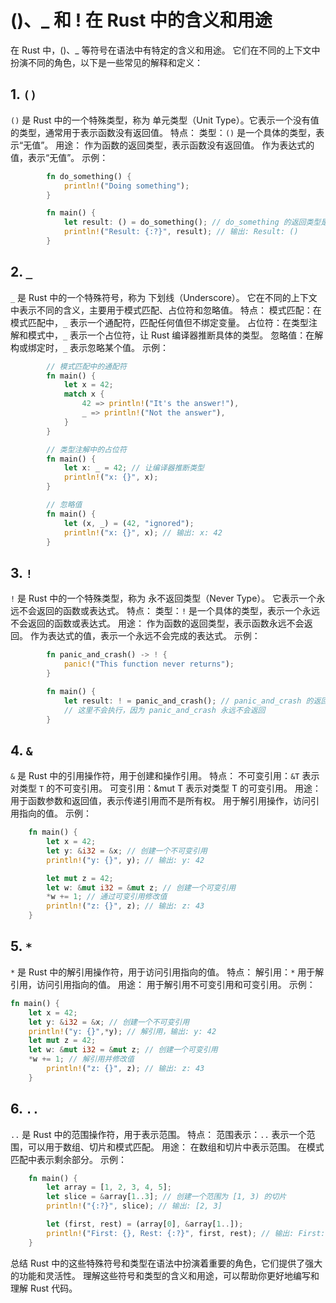 # ()、_ 和 ! 在 Rust 中的含义和用途

在 Rust 中，()、_ 等符号在语法中有特定的含义和用途。
它们在不同的上下文中扮演不同的角色，以下是一些常见的解释和定义：

## 1. `()`

`()` 是 Rust 中的一个特殊类型，称为 单元类型（Unit Type）。它表示一个没有值的类型，通常用于表示函数没有返回值。
特点：
    类型：`()` 是一个具体的类型，表示“无值”。
用途：
    作为函数的返回类型，表示函数没有返回值。
    作为表达式的值，表示“无值”。
示例：

```rust
        fn do_something() {
            println!("Doing something");
        }

        fn main() {
            let result: () = do_something(); // do_something 的返回类型是 ()
            println!("Result: {:?}", result); // 输出: Result: ()
        }

```

## 2. `_`

`_` 是 Rust 中的一个特殊符号，称为 下划线（Underscore）。
它在不同的上下文中表示不同的含义，主要用于模式匹配、占位符和忽略值。
    特点：
        模式匹配：在模式匹配中，`_` 表示一个通配符，匹配任何值但不绑定变量。
        占位符：在类型注解和模式中，`_` 表示一个占位符，让 Rust 编译器推断具体的类型。
        忽略值：在解构或绑定时，`_` 表示忽略某个值。
示例：

```rust
        // 模式匹配中的通配符
        fn main() {
            let x = 42;
            match x {
                42 => println!("It's the answer!"),
                _ => println!("Not the answer"),
            }
        }

        // 类型注解中的占位符
        fn main() {
            let x: _ = 42; // 让编译器推断类型
            println!("x: {}", x);
        }

        // 忽略值
        fn main() {
            let (x, _) = (42, "ignored");
            println!("x: {}", x); // 输出: x: 42
        }

```

## 3. `!`

`!` 是 Rust 中的一个特殊类型，称为 永不返回类型（Never Type）。
它表示一个永远不会返回的函数或表达式。
特点：
    类型：`!` 是一个具体的类型，表示一个永远不会返回的函数或表达式。
用途：
    作为函数的返回类型，表示函数永远不会返回。
    作为表达式的值，表示一个永远不会完成的表达式。
示例：

```rust
        fn panic_and_crash() -> ! {
            panic!("This function never returns");
        }

        fn main() {
            let result: ! = panic_and_crash(); // panic_and_crash 的返回类型是 !
            // 这里不会执行，因为 panic_and_crash 永远不会返回
        }

```

## 4. `&`

`&` 是 Rust 中的引用操作符，用于创建和操作引用。
特点：
不可变引用：`&T` 表示对类型 `T` 的不可变引用。
    可变引用：&mut T 表示对类型 T 的可变引用。
用途：
    用于函数参数和返回值，表示传递引用而不是所有权。
    用于解引用操作，访问引用指向的值。
示例：

```rust
    fn main() {
        let x = 42;
        let y: &i32 = &x; // 创建一个不可变引用
        println!("y: {}", y); // 输出: y: 42

        let mut z = 42;
        let w: &mut i32 = &mut z; // 创建一个可变引用
        *w += 1; // 通过可变引用修改值
        println!("z: {}", z); // 输出: z: 43
    }

```

## 5. `*`

`*` 是 Rust 中的解引用操作符，用于访问引用指向的值。
特点：
解引用：`*` 用于解引用，访问引用指向的值。
用途：
    用于解引用不可变引用和可变引用。
示例：

```rust
fn main() {
    let x = 42;
    let y: &i32 = &x; // 创建一个不可变引用
    println!("y: {}",*y); // 解引用，输出: y: 42
    let mut z = 42;
    let w: &mut i32 = &mut z; // 创建一个可变引用
    *w += 1; // 解引用并修改值
        println!("z: {}", z); // 输出: z: 43
    }

```

## 6. `..`

`..` 是 Rust 中的范围操作符，用于表示范围。
特点：
范围表示：`..` 表示一个范围，可以用于数组、切片和模式匹配。
用途：
    在数组和切片中表示范围。
    在模式匹配中表示剩余部分。
示例：

```rust
    fn main() {
        let array = [1, 2, 3, 4, 5];
        let slice = &array[1..3]; // 创建一个范围为 [1, 3) 的切片
        println!("{:?}", slice); // 输出: [2, 3]

        let (first, rest) = (array[0], &array[1..]);
        println!("First: {}, Rest: {:?}", first, rest); // 输出: First: 1, Rest: [2, 3, 4, 5]
    }

```

总结
Rust 中的这些特殊符号和类型在语法中扮演着重要的角色，它们提供了强大的功能和灵活性。
理解这些符号和类型的含义和用途，可以帮助你更好地编写和理解 Rust 代码。
